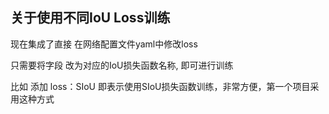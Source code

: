 ## 关于使用不同IoU Loss训练

现在集成了直接 在网络配置文件yaml中修改loss

只需要将字段 改为对应的IoU损失函数名称, 即可进行训练

比如 添加
loss：SIoU
即表示使用SIoU损失函数训练，非常方便，第一个项目采用这种方式